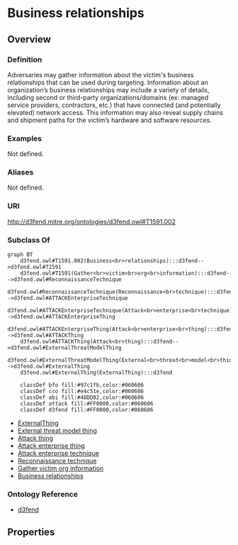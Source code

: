# Business relationships

## Overview

### Definition
Adversaries may gather information about the victim's business relationships that can be used during targeting. Information about an organization’s business relationships may include a variety of details, including second or third-party organizations/domains (ex: managed service providers, contractors, etc.) that have connected (and potentially elevated) network access. This information may also reveal supply chains and shipment paths for the victim’s hardware and software resources.

### Examples
Not defined.

### Aliases
Not defined.

### URI
http://d3fend.mitre.org/ontologies/d3fend.owl#T1591.002

### Subclass Of
```mermaid
graph BT
    d3fend.owl#T1591.002(Business<br>relationships):::d3fend-->d3fend.owl#T1591
    d3fend.owl#T1591(Gather<br>victim<br>org<br>information):::d3fend-->d3fend.owl#ReconnaissanceTechnique
    d3fend.owl#ReconnaissanceTechnique(Reconnaissance<br>technique):::d3fend-->d3fend.owl#ATTACKEnterpriseTechnique
    d3fend.owl#ATTACKEnterpriseTechnique(Attack<br>enterprise<br>technique):::d3fend-->d3fend.owl#ATTACKEnterpriseThing
    d3fend.owl#ATTACKEnterpriseThing(Attack<br>enterprise<br>thing):::d3fend-->d3fend.owl#ATTACKThing
    d3fend.owl#ATTACKThing(Attack<br>thing):::d3fend-->d3fend.owl#ExternalThreatModelThing
    d3fend.owl#ExternalThreatModelThing(External<br>threat<br>model<br>thing):::d3fend-->d3fend.owl#ExternalThing
    d3fend.owl#ExternalThing(ExternalThing):::d3fend
    
    classDef bfo fill:#97c1fb,color:#060606
    classDef cco fill:#e4c51e,color:#060606
    classDef abi fill:#48DD82,color:#060606
    classDef attack fill:#FF0000,color:#060606
    classDef d3fend fill:#FF0000,color:#060606
```

- [ExternalThing](/docs/ontology/reference/model/ExternalThing/ExternalThing.md)
- [External threat model thing](/docs/ontology/reference/model/ExternalThing/External%20threat%20model%20thing/External%20threat%20model%20thing.md)
- [Attack thing](/docs/ontology/reference/model/ExternalThing/External%20threat%20model%20thing/Attack%20thing/Attack%20thing.md)
- [Attack enterprise thing](/docs/ontology/reference/model/ExternalThing/External%20threat%20model%20thing/Attack%20thing/Attack%20enterprise%20thing/Attack%20enterprise%20thing.md)
- [Attack enterprise technique](/docs/ontology/reference/model/ExternalThing/External%20threat%20model%20thing/Attack%20thing/Attack%20enterprise%20thing/Attack%20enterprise%20technique/Attack%20enterprise%20technique.md)
- [Reconnaissance technique](/docs/ontology/reference/model/ExternalThing/External%20threat%20model%20thing/Attack%20thing/Attack%20enterprise%20thing/Attack%20enterprise%20technique/Reconnaissance%20technique/Reconnaissance%20technique.md)
- [Gather victim org information](/docs/ontology/reference/model/ExternalThing/External%20threat%20model%20thing/Attack%20thing/Attack%20enterprise%20thing/Attack%20enterprise%20technique/Reconnaissance%20technique/Gather%20victim%20org%20information/Gather%20victim%20org%20information.md)
- [Business relationships](/docs/ontology/reference/model/ExternalThing/External%20threat%20model%20thing/Attack%20thing/Attack%20enterprise%20thing/Attack%20enterprise%20technique/Reconnaissance%20technique/Gather%20victim%20org%20information/Business%20relationships/Business%20relationships.md)


### Ontology Reference
- [d3fend](http://d3fend.mitre.org/ontologies/d3fend.owl#)

## Properties
